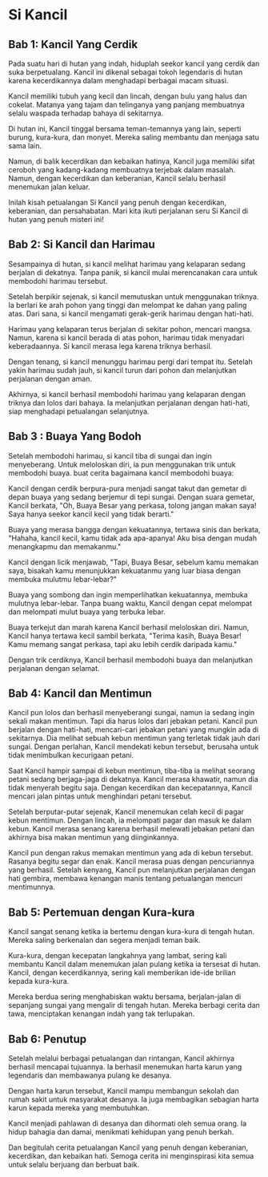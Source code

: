 # Si Kancil

## Bab 1: Kancil Yang Cerdik

Pada suatu hari di hutan yang indah, hiduplah seekor kancil yang cerdik dan suka berpetualang. Kancil ini dikenal sebagai tokoh legendaris di hutan karena kecerdikannya dalam menghadapi berbagai macam situasi.

Kancil memiliki tubuh yang kecil dan lincah, dengan bulu yang halus dan cokelat. Matanya yang tajam dan telinganya yang panjang membuatnya selalu waspada terhadap bahaya di sekitarnya.

Di hutan ini, Kancil tinggal bersama teman-temannya yang lain, seperti burung, kura-kura, dan monyet. Mereka saling membantu dan menjaga satu sama lain.

Namun, di balik kecerdikan dan kebaikan hatinya, Kancil juga memiliki sifat ceroboh yang kadang-kadang membuatnya terjebak dalam masalah. Namun, dengan kecerdikan dan keberanian, Kancil selalu berhasil menemukan jalan keluar.

Inilah kisah petualangan Si Kancil yang penuh dengan kecerdikan, keberanian, dan persahabatan. Mari kita ikuti perjalanan seru Si Kancil di hutan yang penuh misteri ini!

## Bab 2: Si Kancil dan Harimau

Sesampainya di hutan, si kancil melihat harimau yang kelaparan sedang berjalan di dekatnya. Tanpa panik, si kancil mulai merencanakan cara untuk membodohi harimau tersebut.

Setelah berpikir sejenak, si kancil memutuskan untuk menggunakan triknya. Ia berlari ke arah pohon yang tinggi dan melompat ke dahan yang paling atas. Dari sana, si kancil mengamati gerak-gerik harimau dengan hati-hati.

Harimau yang kelaparan terus berjalan di sekitar pohon, mencari mangsa. Namun, karena si kancil berada di atas pohon, harimau tidak menyadari keberadaannya. Si kancil merasa lega karena triknya berhasil.

Dengan tenang, si kancil menunggu harimau pergi dari tempat itu. Setelah yakin harimau sudah jauh, si kancil turun dari pohon dan melanjutkan perjalanan dengan aman.

Akhirnya, si kancil berhasil membodohi harimau yang kelaparan dengan triknya dan lolos dari bahaya. Ia melanjutkan perjalanan dengan hati-hati, siap menghadapi petualangan selanjutnya.

## Bab 3 : Buaya Yang Bodoh

Setelah membodohi harimau, si kancil tiba di sungai dan ingin menyeberang. Untuk meloloskan diri, ia pun menggunakan trik untuk membodohi buaya.
buat cerita bagaimana kancil membodohi buaya:

Kancil dengan cerdik berpura-pura menjadi sangat takut dan gemetar di depan buaya yang sedang berjemur di tepi sungai. Dengan suara gemetar, Kancil berkata, "Oh, Buaya Besar yang perkasa, tolong jangan makan saya! Saya hanya seekor kancil kecil yang tidak berarti."

Buaya yang merasa bangga dengan kekuatannya, tertawa sinis dan berkata, "Hahaha, kancil kecil, kamu tidak ada apa-apanya! Aku bisa dengan mudah menangkapmu dan memakanmu."

Kancil dengan licik menjawab, "Tapi, Buaya Besar, sebelum kamu memakan saya, bisakah kamu menunjukkan kekuatanmu yang luar biasa dengan membuka mulutmu lebar-lebar?"

Buaya yang sombong dan ingin memperlihatkan kekuatannya, membuka mulutnya lebar-lebar. Tanpa buang waktu, Kancil dengan cepat melompat dan melompati mulut buaya yang terbuka lebar.

Buaya terkejut dan marah karena Kancil berhasil meloloskan diri. Namun, Kancil hanya tertawa kecil sambil berkata, "Terima kasih, Buaya Besar! Kamu memang sangat perkasa, tapi aku lebih cerdik daripada kamu."

Dengan trik cerdiknya, Kancil berhasil membodohi buaya dan melanjutkan perjalanan dengan selamat.

## Bab 4: Kancil dan Mentimun

Kancil pun lolos dan berhasil menyeberangi sungai, namun ia sedang ingin sekali makan mentimun. Tapi dia harus lolos dari jebakan petani.
Kancil pun berjalan dengan hati-hati, mencari-cari jebakan petani yang mungkin ada di sekitarnya. Dia melihat sebuah kebun mentimun yang terletak tidak jauh dari sungai. Dengan perlahan, Kancil mendekati kebun tersebut, berusaha untuk tidak menimbulkan kecurigaan petani.

Saat Kancil hampir sampai di kebun mentimun, tiba-tiba ia melihat seorang petani sedang berjaga-jaga di dekatnya. Kancil merasa khawatir, namun dia tidak menyerah begitu saja. Dengan kecerdikan dan kecepatannya, Kancil mencari jalan pintas untuk menghindari petani tersebut.

Setelah berputar-putar sejenak, Kancil menemukan celah kecil di pagar kebun mentimun. Dengan lincah, ia melompati pagar dan masuk ke dalam kebun. Kancil merasa senang karena berhasil melewati jebakan petani dan akhirnya bisa makan mentimun yang diinginkannya.

Kancil pun dengan rakus memakan mentimun yang ada di kebun tersebut. Rasanya begitu segar dan enak. Kancil merasa puas dengan pencuriannya yang berhasil. Setelah kenyang, Kancil pun melanjutkan perjalanan dengan hati gembira, membawa kenangan manis tentang petualangan mencuri mentimunnya.

## Bab 5: Pertemuan dengan Kura-kura

Kancil sangat senang ketika ia bertemu dengan kura-kura di tengah hutan. Mereka saling berkenalan dan segera menjadi teman baik.

Kura-kura, dengan kecepatan langkahnya yang lambat, sering kali membantu Kancil dalam menemukan jalan pulang ketika ia tersesat di hutan. Kancil, dengan kecerdikannya, sering kali memberikan ide-ide brilian kepada kura-kura.

Mereka berdua sering menghabiskan waktu bersama, berjalan-jalan di sepanjang sungai yang mengalir di tengah hutan. Mereka berbagi cerita dan tawa, menciptakan kenangan indah yang tak terlupakan.

## Bab 6: Penutup

Setelah melalui berbagai petualangan dan rintangan, Kancil akhirnya berhasil mencapai tujuannya. Ia berhasil menemukan harta karun yang legendaris dan membawanya pulang ke desanya.

Dengan harta karun tersebut, Kancil mampu membangun sekolah dan rumah sakit untuk masyarakat desanya. Ia juga membagikan sebagian harta karun kepada mereka yang membutuhkan.

Kancil menjadi pahlawan di desanya dan dihormati oleh semua orang. Ia hidup bahagia dan damai, menikmati kehidupan yang penuh berkah.

Dan begitulah cerita petualangan Kancil yang penuh dengan keberanian, kecerdikan, dan kebaikan hati. Semoga cerita ini menginspirasi kita semua untuk selalu berjuang dan berbuat baik.
